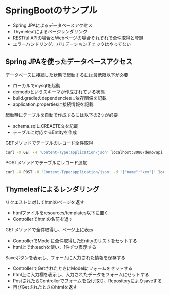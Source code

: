 # SpringBootのサンプル

- Spring JPAによるデータベースアクセス
- Thymeleafによるページレンダリング
- RESTful APIの場合とWebページの場合それぞれで全件取得と登録
- エラーハンドリング、バリデーションチェックはやってない

## Spring JPAを使ったデータベースアクセス

データベースに接続した状態で起動するには最低限以下が必要

- ローカルでmysqlを起動
- demodbというスキーマが作成されている状態
- build.gradleのdependenciesに依存関係を記載
- application.propertiesに接続情報を記載

起動時にテーブルを自動で作成するには以下の2つが必要

- schema.sqlにCREAETE文を記載
- テーブルに対応するEntityを作成

GETメソッドでテーブルのレコード全件取得

```bash
curl -X GET -H 'Content-Type:application/json' localhost:8080/demo/api
```

POSTメソッドでテーブルにレコード追加

```bash
curl -X POST -H 'Content-Type:application/json' -d '{"name":"xxx"}' localhost:8080/demo/api
```

## Thymeleafによるレンダリング

リクエストに対してhtmlのページを返す

- htmlファイルをresources/templates以下に置く
- Controllerでhtmlの名前を返す

GETメソッドで全件取得し、ページ上に表示

- ControllerでModelに全件取得したEntityのリストをセットする
- html上でth:eachを使い、1件ずつ表示する

Saveボタンを表示し、フォームに入力された情報を保存する

- ControllerでGetされたときにModelにフォームをセットする
- html上に入力欄を表示し、入力されたデータをフォームにセットする
- PostされたらControllerでフォームを受け取り、Repositoryによりsaveする
- 再びGetされたときのhtmlを返す
